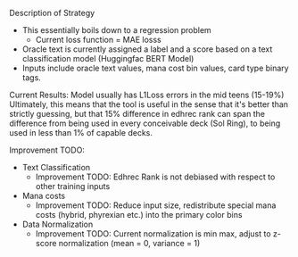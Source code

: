 Description of Strategy
- This essentially boils down to a regression problem
    - Current loss function = MAE losss
- Oracle text is currently assigned a label and a score based on a text classification model (Huggingfac BERT Model)
- Inputs include oracle text values, mana cost bin values, card type binary tags.

Current Results:
Model usually has L1Loss errors in the mid teens (15-19%)
Ultimately, this means that the tool is useful in the sense that it's better than strictly guessing, but that 15% difference in edhrec rank can span the difference from being used in every conceivable deck (Sol Ring), to being used in less than 1% of capable decks.

Improvement TODO:
- Text Classification
    - Improvement TODO: Edhrec Rank is not debiased with respect to other training inputs
- Mana costs
    - Improvement TODO: Reduce input size, redistribute special mana costs (hybrid, phyrexian etc.) into the primary color bins
- Data Normalization
    - Improvement TODO: Current normalization is min max, adjust to z-score normalization (mean = 0, variance = 1)